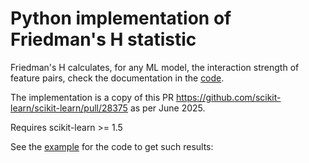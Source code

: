 # Python implementation of Friedman's H statistic

Friedman's H calculates, for any ML model, the interaction strength of feature pairs,
check the documentation in the [code](hstats.py).

The implementation is a copy of this PR https://github.com/scikit-learn/scikit-learn/pull/28375 as per June 2025.

Requires scikit-learn >= 1.5

See the [example](example.ipynb) for the code to get such results:

[](example.png)